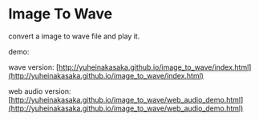 # Image To Wave

convert a image to wave file and play it.

demo:

wave version: [http://yuheinakasaka.github.io/image_to_wave/index.html](http://yuheinakasaka.github.io/image_to_wave/index.html)

web audio version: [http://yuheinakasaka.github.io/image_to_wave/web_audio_demo.html](http://yuheinakasaka.github.io/image_to_wave/web_audio_demo.html)
